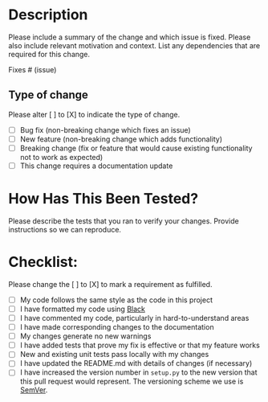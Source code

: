 # Description

Please include a summary of the change and which issue is fixed. Please also include relevant motivation and context. List any dependencies that are required for this change.

Fixes # (issue)

## Type of change

Please alter [ ] to [X] to indicate the type of change.

- [ ] Bug fix (non-breaking change which fixes an issue)
- [ ] New feature (non-breaking change which adds functionality)
- [ ] Breaking change (fix or feature that would cause existing functionality not to work as expected)
- [ ] This change requires a documentation update

# How Has This Been Tested?

Please describe the tests that you ran to verify your changes. Provide instructions so we can reproduce.

# Checklist:

Please change the [ ] to [X] to mark a requirement as fulfilled.

- [ ] My code follows the same style as the code in this project
- [ ] I have formatted my code using [Black](https://github.com/psf/black)
- [ ] I have commented my code, particularly in hard-to-understand areas
- [ ] I have made corresponding changes to the documentation
- [ ] My changes generate no new warnings
- [ ] I have added tests that prove my fix is effective or that my feature works
- [ ] New and existing unit tests pass locally with my changes
- [ ] I have updated the README.md with details of changes (if necessary)
- [ ] I have increased the version number in ```setup.py``` to the new version that this pull request would represent. The versioning scheme we use is [SemVer](http://semver.org/).